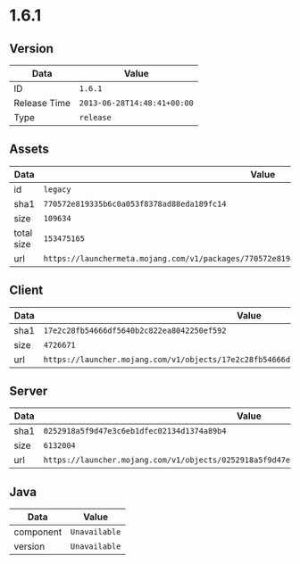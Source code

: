 # 1.6.1

## Version

|**Data**        | **Value**                 |
|----------------|-------------------------|
| ID   | ```1.6.1```   |
| Release Time   | ```2013-06-28T14:48:41+00:00```   |
| Type   | ```release```   |

## Assets

|**Data**        | **Value**                 |
|----------------|-------------------------|
| id   | ```legacy```   |
| sha1   | ```770572e819335b6c0a053f8378ad88eda189fc14```   |
| size   | ```109634```   |
| total size  | ```153475165```  |
| url       | ```https://launchermeta.mojang.com/v1/packages/770572e819335b6c0a053f8378ad88eda189fc14/legacy.json``` |

## Client

|**Data**        | **Value**                 |
|----------------|-------------------------|
| sha1   | ```17e2c28fb54666df5640b2c822ea8042250ef592```   |
| size   | ```4726671```   |
| url       | ```https://launcher.mojang.com/v1/objects/17e2c28fb54666df5640b2c822ea8042250ef592/client.jar``` |

## Server

|**Data**        | **Value**                 |
|----------------|-------------------------|
| sha1   | ```0252918a5f9d47e3c6eb1dfec02134d1374a89b4```   |
| size   | ```6132004```   |
| url       | ```https://launcher.mojang.com/v1/objects/0252918a5f9d47e3c6eb1dfec02134d1374a89b4/server.jar``` |

## Java

|**Data**        | **Value**                 |
|----------------|-------------------------|
| component   | ```Unavailable```   |
| version   | ```Unavailable```   |